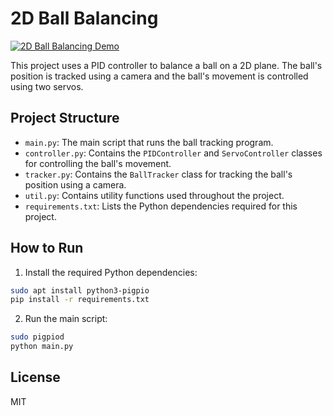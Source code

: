 # 2D Ball Balancing

[![2D Ball Balancing Demo](http://img.youtube.com/vi/qAyBT8XbTig/0.jpg)](http://www.youtube.com/watch?v=qAyBT8XbTig "2D Ball Balancing Demo")

This project uses a PID controller to balance a ball on a 2D plane. The ball's position is tracked using a camera and the ball's movement is controlled using two servos.

## Project Structure

- `main.py`: The main script that runs the ball tracking program.
- `controller.py`: Contains the `PIDController` and `ServoController` classes for controlling the ball's movement.
- `tracker.py`: Contains the `BallTracker` class for tracking the ball's position using a camera.
- `util.py`: Contains utility functions used throughout the project.
- `requirements.txt`: Lists the Python dependencies required for this project.

## How to Run

1. Install the required Python dependencies:

```sh
sudo apt install python3-pigpio
pip install -r requirements.txt
```

2. Run the main script:

```sh
sudo pigpiod
python main.py
```

## License
MIT